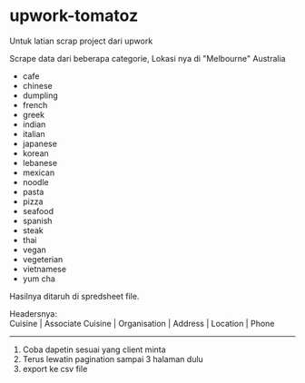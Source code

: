 # upwork-tomatoz
Untuk latian scrap project dari upwork  

Scrape data dari beberapa categorie, Lokasi nya di "Melbourne" Australia
- cafe
- chinese
- dumpling
- french
- greek
- indian
- italian
- japanese
- korean
- lebanese
- mexican
- noodle
- pasta
- pizza
- seafood
- spanish
- steak
- thai
- vegan
- vegeterian
- vietnamese
- yum cha

Hasilnya ditaruh di spredsheet file.  

Headersnya:  
Cuisine | Associate Cuisine | Organisation | Address | Location | Phone

---
1. Coba dapetin sesuai yang client minta
2. Terus lewatin pagination sampai 3 halaman dulu
3. export ke csv file